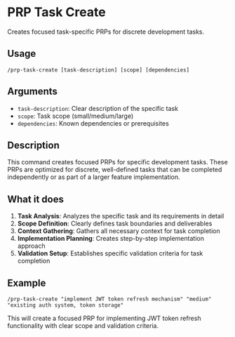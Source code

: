 # PRP Task Create

Creates focused task-specific PRPs for discrete development tasks.

## Usage
`/prp-task-create [task-description] [scope] [dependencies]`

## Arguments
- `task-description`: Clear description of the specific task
- `scope`: Task scope (small/medium/large)
- `dependencies`: Known dependencies or prerequisites

## Description
This command creates focused PRPs for specific development tasks. These PRPs are optimized for discrete, well-defined tasks that can be completed independently or as part of a larger feature implementation.

## What it does
1. **Task Analysis**: Analyzes the specific task and its requirements in detail
2. **Scope Definition**: Clearly defines task boundaries and deliverables
3. **Context Gathering**: Gathers all necessary context for task completion
4. **Implementation Planning**: Creates step-by-step implementation approach
5. **Validation Setup**: Establishes specific validation criteria for task completion

## Example
```
/prp-task-create "implement JWT token refresh mechanism" "medium" "existing auth system, token storage"
```

This will create a focused PRP for implementing JWT token refresh functionality with clear scope and validation criteria.